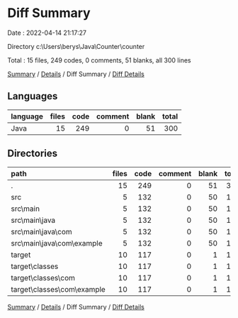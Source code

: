 # Diff Summary

Date : 2022-04-14 21:17:27

Directory c:\Users\berys\Java\Counter\counter

Total : 15 files,  249 codes, 0 comments, 51 blanks, all 300 lines

[Summary](results.md) / [Details](details.md) / Diff Summary / [Diff Details](diff-details.md)

## Languages
| language | files | code | comment | blank | total |
| :--- | ---: | ---: | ---: | ---: | ---: |
| Java | 15 | 249 | 0 | 51 | 300 |

## Directories
| path | files | code | comment | blank | total |
| :--- | ---: | ---: | ---: | ---: | ---: |
| . | 15 | 249 | 0 | 51 | 300 |
| src | 5 | 132 | 0 | 50 | 182 |
| src\main | 5 | 132 | 0 | 50 | 182 |
| src\main\java | 5 | 132 | 0 | 50 | 182 |
| src\main\java\com | 5 | 132 | 0 | 50 | 182 |
| src\main\java\com\example | 5 | 132 | 0 | 50 | 182 |
| target | 10 | 117 | 0 | 1 | 118 |
| target\classes | 10 | 117 | 0 | 1 | 118 |
| target\classes\com | 10 | 117 | 0 | 1 | 118 |
| target\classes\com\example | 10 | 117 | 0 | 1 | 118 |

[Summary](results.md) / [Details](details.md) / Diff Summary / [Diff Details](diff-details.md)
